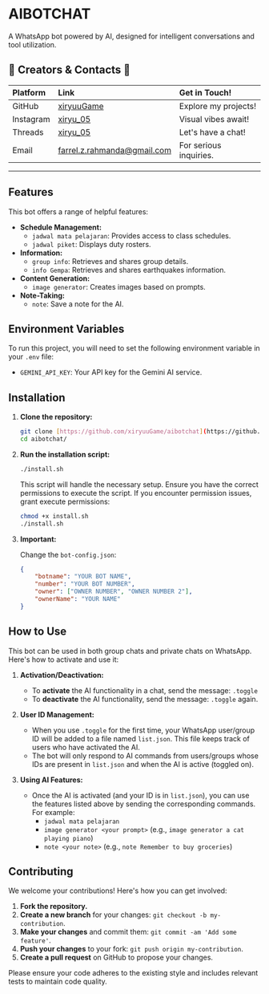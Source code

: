#   AIBOTCHAT

A WhatsApp bot powered by AI, designed for intelligent conversations and tool utilization.

##   🌟 Creators & Contacts 🌟

|   Platform     |   Link                                       |   Get in Touch!                  |
| :------------- | :------------------------------------------ | :------------------------------- |
|   GitHub       |   [xiryuuGame](https://www.github.com/xiryuuGame)   |   Explore my projects!           |
|   Instagram    |   [xiryu_05](https://www.instagram.com/xiryu_05/)   |   Visual vibes await!            |
|   Threads      |   [xiryu_05](https://www.threads.net/@xiryu_05)   |   Let's have a chat!             |
|   Email        |   [farrel.z.rahmanda@gmail.com](mailto:farrel.z.rahmanda@gmail.com)   |   For serious inquiries.       |

---

##   Features

This bot offers a range of helpful features:

* **Schedule Management:**
    * `jadwal mata pelajaran`: Provides access to class schedules.
    * `jadwal piket`: Displays duty rosters.
* **Information:**
    * `group info`: Retrieves and shares group details.
    * `info Gempa`: Retrieves and shares earthquakes information.
* **Content Generation:**
    * `image generator`: Creates images based on prompts.
* **Note-Taking:**
    * `note`: Save a note for the AI.

##   Environment Variables

To run this project, you will need to set the following environment variable in your `.env` file:

* `GEMINI_API_KEY`: Your API key for the Gemini AI service.

##   Installation

1.  **Clone the repository:**

    ```bash
    git clone [https://github.com/xiryuuGame/aibotchat](https://github.com/xiryuuGame/aibotchat)
    cd aibotchat/
    ```

2.  **Run the installation script:**

    ```bash
    ./install.sh
    ```

    This script will handle the necessary setup. Ensure you have the correct permissions to execute the script. If you encounter permission issues, grant execute permissions:

    ```bash
    chmod +x install.sh
    ./install.sh
    ```

3.  **Important:**

    Change the `bot-config.json`:

    ```json
    {
        "botname": "YOUR BOT NAME",
        "number": "YOUR BOT NUMBER",
        "owner": ["OWNER NUMBER", "OWNER NUMBER 2"],
        "ownerName": "YOUR NAME"
    }
    ```

##   How to Use

This bot can be used in both group chats and private chats on WhatsApp. Here's how to activate and use it:

1.  **Activation/Deactivation:**

    * To **activate** the AI functionality in a chat, send the message: `.toggle`
    * To **deactivate** the AI functionality, send the message: `.toggle` again.

2.  **User ID Management:**

    * When you use `.toggle` for the first time, your WhatsApp user/group ID will be added to a file named `list.json`. This file keeps track of users who have activated the AI.
    * The bot will only respond to AI commands from users/groups whose IDs are present in `list.json` and when the AI is active (toggled on).

3.  **Using AI Features:**

    * Once the AI is activated (and your ID is in `list.json`), you can use the features listed above by sending the corresponding commands. For example:
        * `jadwal mata pelajaran`
        * `image generator <your prompt>` (e.g., `image generator a cat playing piano`)
        * `note <your note>` (e.g., `note Remember to buy groceries`)

##   Contributing

We welcome your contributions! Here's how you can get involved:

1.  **Fork the repository.**
2.  **Create a new branch** for your changes: `git checkout -b my-contribution`.
3.  **Make your changes** and commit them: `git commit -am 'Add some feature'`.
4.  **Push your changes** to your fork: `git push origin my-contribution`.
5.  **Create a pull request** on GitHub to propose your changes.

Please ensure your code adheres to the existing style and includes relevant tests to maintain code quality.
